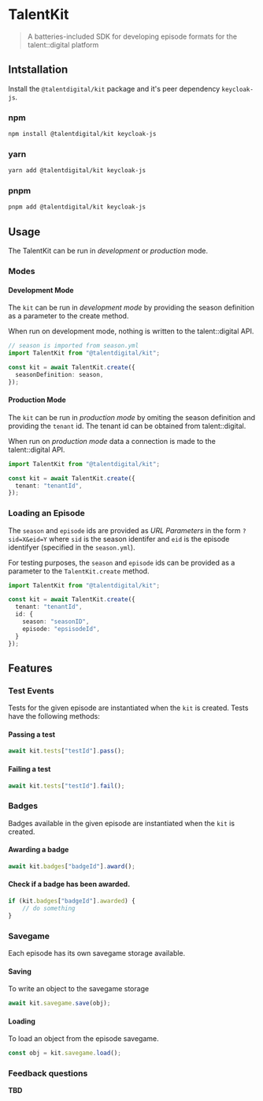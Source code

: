 # TalentKit

> A batteries-included SDK for developing episode formats for the talent::digital platform

## Intstallation

Install the `@talentdigital/kit` package and it's peer dependency `keycloak-js`.

### npm

```sh
npm install @talentdigital/kit keycloak-js
```

### yarn

```sh
yarn add @talentdigital/kit keycloak-js
```

### pnpm

```sh
pnpm add @talentdigital/kit keycloak-js
```

## Usage

The TalentKit can be run in _development_ or _production_ mode.

### Modes

#### Development Mode

The `kit` can be run in _development mode_ by providing the season definition as a parameter to the create method.

When run on development mode, nothing is written to the talent::digital API.

```typescript
// season is imported from season.yml
import TalentKit from "@talentdigital/kit";

const kit = await TalentKit.create({
  seasonDefinition: season,
});
```

#### Production Mode

The `kit` can be run in _production mode_ by omiting the season definition and providing the `tenant` id. The tenant id can be obtained from talent::digital.

When run on _production mode_ data a connection is made to the talent::digital API.

```typescript
import TalentKit from "@talentdigital/kit";

const kit = await TalentKit.create({
  tenant: "tenantId",
});
```

### Loading an Episode

The `season` and `episode` ids are provided as _URL Parameters_ in the form `?sid=X&eid=Y` where `sid` is the season identifer and `eid` is the episode identifyer (specified in the `season.yml`).

For testing purposes, the `season` and `episode` ids can be provided as a parameter to the `TalentKit.create` method.

```typescript
import TalentKit from "@talentdigital/kit";

const kit = await TalentKit.create({
  tenant: "tenantId",
  id: {
    season: "seasonID",
    episode: "epsisodeId",
  }
});
```

## Features

### Test Events

Tests for the given episode are instantiated when the `kit` is created. Tests have the following methods:

#### Passing a test
```typescript
await kit.tests["testId"].pass();
```

#### Failing a test
```typescript
await kit.tests["testId"].fail();
```

### Badges

Badges available in the given episode are instantiated when the `kit` is created. 

#### Awarding a badge

```typescript
await kit.badges["badgeId"].award();
```

#### Check if a badge has been awarded.

```typescript
if (kit.badges["badgeId"].awarded) {
    // do something
}
```

### Savegame

Each episode has its own savegame storage available.

#### Saving

To write an object to the savegame storage

```typescript
await kit.savegame.save(obj);
```

#### Loading

To load an object from the episode savegame.

```typescript
const obj = kit.savegame.load();
```

### Feedback questions

__TBD__